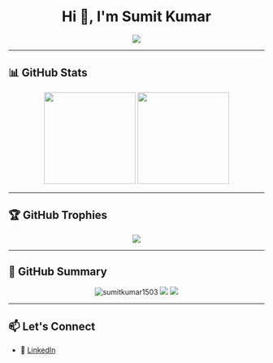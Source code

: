 <h1 align="center">Hi 👋, I'm Sumit Kumar</h1>
<p align="center">
  <img src="https://readme-typing-svg.herokuapp.com?center=true&vCenter=true&lines=Passionate+Java+Developer;Spring+Boot+Microservices+Expert;Open+Source+Contributor" />
</p>

---

## 📊 GitHub Stats

<p align="center">
  <img src="https://github-readme-stats.vercel.app/api?username=sumitkumar1503&show_icons=true&theme=tokyonight" height="180" />
  <img src="https://github-readme-stats.vercel.app/api/top-langs/?username=sumitkumar1503&layout=compact&theme=tokyonight" height="180" />
</p>

---

## 🏆 GitHub Trophies

<p align="center">
  <img src="https://github-profile-trophy.vercel.app/?username=sumitkumar1503&theme=gruvbox&no-frame=true&margin-w=15&column=7" />
</p>

---

## 🚀 GitHub Summary

<p align="center">
  <img src="https://komarev.com/ghpvc/?username=sumitkumar1503&label=Profile+Views&color=0e75b6&style=flat" alt="sumitkumar1503" />
  <img src="https://img.shields.io/github/followers/sumitkumar1503?label=Followers&style=social" />
  <img src="https://img.shields.io/github/stars/sumitkumar1503?label=Stars&style=social" />
</p>

---

## 📫 Let's Connect

- 🔗 [LinkedIn](https://linkedin.com/in/sumitkumar1503)
